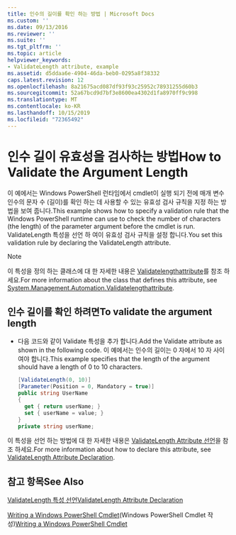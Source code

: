 ```yaml
---
title: 인수의 길이를 확인 하는 방법 | Microsoft Docs
ms.custom: ''
ms.date: 09/13/2016
ms.reviewer: ''
ms.suite: ''
ms.tgt_pltfrm: ''
ms.topic: article
helpviewer_keywords:
- ValidateLength attribute, example
ms.assetid: d5ddaa6e-4904-46da-beb0-0295a8f38332
caps.latest.revision: 12
ms.openlocfilehash: 8a21675acd087df93f93c25952c78931255d60b3
ms.sourcegitcommit: 52a67bcd9d7bf3e8600ea4302d1fa8970ff9c998
ms.translationtype: MT
ms.contentlocale: ko-KR
ms.lasthandoff: 10/15/2019
ms.locfileid: "72365492"
---
```

# <a name="how-to-validate-the-argument-length"></a><span data-ttu-id="b4579-102">인수 길이 유효성을 검사하는 방법</span><span class="sxs-lookup"><span data-stu-id="b4579-102">How to Validate the Argument Length</span></span>

<span data-ttu-id="b4579-103">이 예에서는 Windows PowerShell 런타임에서 cmdlet이 실행 되기 전에 매개 변수 인수의 문자 수 (길이)를 확인 하는 데 사용할 수 있는 유효성 검사 규칙을 지정 하는 방법을 보여 줍니다.</span><span class="sxs-lookup"><span data-stu-id="b4579-103">This example shows how to specify a validation rule that the Windows PowerShell runtime can use to check the number of characters (the length) of the parameter argument before the cmdlet is run.</span></span> <span data-ttu-id="b4579-104">ValidateLength 특성을 선언 하 여이 유효성 검사 규칙을 설정 합니다.</span><span class="sxs-lookup"><span data-stu-id="b4579-104">You set this validation rule by declaring the ValidateLength attribute.</span></span>

> [!NOTE]
> <span data-ttu-id="b4579-105">이 특성을 정의 하는 클래스에 대 한 자세한 내용은 [Validatelengthattribute](/dotnet/api/System.Management.Automation.ValidateLengthAttribute)를 참조 하세요.</span><span class="sxs-lookup"><span data-stu-id="b4579-105">For more information about the class that defines this attribute, see [System.Management.Automation.Validatelengthattribute](/dotnet/api/System.Management.Automation.ValidateLengthAttribute).</span></span>

## <a name="to-validate-the-argument-length"></a><span data-ttu-id="b4579-106">인수 길이를 확인 하려면</span><span class="sxs-lookup"><span data-stu-id="b4579-106">To validate the argument length</span></span>

- <span data-ttu-id="b4579-107">다음 코드와 같이 Validate 특성을 추가 합니다.</span><span class="sxs-lookup"><span data-stu-id="b4579-107">Add the Validate attribute as shown in the following code.</span></span> <span data-ttu-id="b4579-108">이 예에서는 인수의 길이는 0 자에서 10 자 사이 여야 합니다.</span><span class="sxs-lookup"><span data-stu-id="b4579-108">This example specifies that the length of the argument should have a length of 0 to 10 characters.</span></span>

    ```csharp
    [ValidateLength(0, 10)]
    [Parameter(Position = 0, Mandatory = true)]
    public string UserName
    {
      get { return userName; }
      set { userName = value; }
    }
    private string userName;
    ```

<span data-ttu-id="b4579-109">이 특성을 선언 하는 방법에 대 한 자세한 내용은 [ValidateLength Attribute 선언](./validatelength-attribute-declaration.md)을 참조 하세요.</span><span class="sxs-lookup"><span data-stu-id="b4579-109">For more information about how to declare this attribute, see [ValidateLength Attribute Declaration](./validatelength-attribute-declaration.md).</span></span>

## <a name="see-also"></a><span data-ttu-id="b4579-110">참고 항목</span><span class="sxs-lookup"><span data-stu-id="b4579-110">See Also</span></span>

[<span data-ttu-id="b4579-111">ValidateLength 특성 선언</span><span class="sxs-lookup"><span data-stu-id="b4579-111">ValidateLength Attribute Declaration</span></span>](./validatelength-attribute-declaration.md)

<span data-ttu-id="b4579-112">[Writing a Windows PowerShell Cmdlet](./writing-a-windows-powershell-cmdlet.md)(Windows PowerShell Cmdlet 작성)</span><span class="sxs-lookup"><span data-stu-id="b4579-112">[Writing a Windows PowerShell Cmdlet](./writing-a-windows-powershell-cmdlet.md)</span></span>
